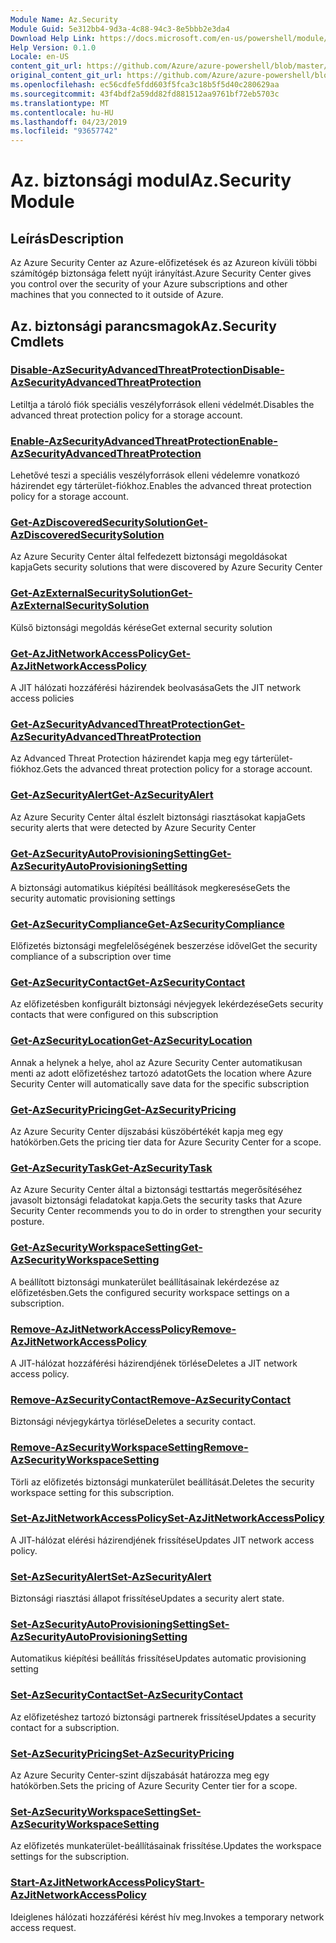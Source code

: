 ```yaml
---
Module Name: Az.Security
Module Guid: 5e312bb4-9d3a-4c88-94c3-8e5bbb2e3da4
Download Help Link: https://docs.microsoft.com/en-us/powershell/module/az.security
Help Version: 0.1.0
Locale: en-US
content_git_url: https://github.com/Azure/azure-powershell/blob/master/src/Security/Security/help/Az.Security.md
original_content_git_url: https://github.com/Azure/azure-powershell/blob/master/src/Security/Security/help/Az.Security.md
ms.openlocfilehash: ec56cdfe5fdd603f5fca3c18b5f5d40c280629aa
ms.sourcegitcommit: 43f4bdf2a59dd82fd881512aa9761bf72eb5703c
ms.translationtype: MT
ms.contentlocale: hu-HU
ms.lasthandoff: 04/23/2019
ms.locfileid: "93657742"
---
```

# <span data-ttu-id="9535f-101">Az. biztonsági modul</span><span class="sxs-lookup"><span data-stu-id="9535f-101">Az.Security Module</span></span>
## <span data-ttu-id="9535f-102">Leírás</span><span class="sxs-lookup"><span data-stu-id="9535f-102">Description</span></span>
<span data-ttu-id="9535f-103">Az Azure Security Center az Azure-előfizetések és az Azureon kívüli többi számítógép biztonsága felett nyújt irányítást.</span><span class="sxs-lookup"><span data-stu-id="9535f-103">Azure Security Center gives you control over the security of your Azure subscriptions and other machines that you connected to it outside of Azure.</span></span>

## <span data-ttu-id="9535f-104">Az. biztonsági parancsmagok</span><span class="sxs-lookup"><span data-stu-id="9535f-104">Az.Security Cmdlets</span></span>
### [<span data-ttu-id="9535f-105">Disable-AzSecurityAdvancedThreatProtection</span><span class="sxs-lookup"><span data-stu-id="9535f-105">Disable-AzSecurityAdvancedThreatProtection</span></span>](Disable-AzSecurityAdvancedThreatProtection.md)
<span data-ttu-id="9535f-106">Letiltja a tároló fiók speciális veszélyforrások elleni védelmét.</span><span class="sxs-lookup"><span data-stu-id="9535f-106">Disables the advanced threat protection policy for a storage account.</span></span>

### [<span data-ttu-id="9535f-107">Enable-AzSecurityAdvancedThreatProtection</span><span class="sxs-lookup"><span data-stu-id="9535f-107">Enable-AzSecurityAdvancedThreatProtection</span></span>](Enable-AzSecurityAdvancedThreatProtection.md)
<span data-ttu-id="9535f-108">Lehetővé teszi a speciális veszélyforrások elleni védelemre vonatkozó házirendet egy tárterület-fiókhoz.</span><span class="sxs-lookup"><span data-stu-id="9535f-108">Enables the advanced threat protection policy for a storage account.</span></span>

### [<span data-ttu-id="9535f-109">Get-AzDiscoveredSecuritySolution</span><span class="sxs-lookup"><span data-stu-id="9535f-109">Get-AzDiscoveredSecuritySolution</span></span>](Get-AzDiscoveredSecuritySolution.md)
<span data-ttu-id="9535f-110">Az Azure Security Center által felfedezett biztonsági megoldásokat kapja</span><span class="sxs-lookup"><span data-stu-id="9535f-110">Gets security solutions that were discovered by Azure Security Center</span></span>

### [<span data-ttu-id="9535f-111">Get-AzExternalSecuritySolution</span><span class="sxs-lookup"><span data-stu-id="9535f-111">Get-AzExternalSecuritySolution</span></span>](Get-AzExternalSecuritySolution.md)
<span data-ttu-id="9535f-112">Külső biztonsági megoldás kérése</span><span class="sxs-lookup"><span data-stu-id="9535f-112">Get external security solution</span></span> 

### [<span data-ttu-id="9535f-113">Get-AzJitNetworkAccessPolicy</span><span class="sxs-lookup"><span data-stu-id="9535f-113">Get-AzJitNetworkAccessPolicy</span></span>](Get-AzJitNetworkAccessPolicy.md)
<span data-ttu-id="9535f-114">A JIT hálózati hozzáférési házirendek beolvasása</span><span class="sxs-lookup"><span data-stu-id="9535f-114">Gets the JIT network access policies</span></span>

### [<span data-ttu-id="9535f-115">Get-AzSecurityAdvancedThreatProtection</span><span class="sxs-lookup"><span data-stu-id="9535f-115">Get-AzSecurityAdvancedThreatProtection</span></span>](Get-AzSecurityAdvancedThreatProtection.md)
<span data-ttu-id="9535f-116">Az Advanced Threat Protection házirendet kapja meg egy tárterület-fiókhoz.</span><span class="sxs-lookup"><span data-stu-id="9535f-116">Gets the advanced threat protection policy for a storage account.</span></span>

### [<span data-ttu-id="9535f-117">Get-AzSecurityAlert</span><span class="sxs-lookup"><span data-stu-id="9535f-117">Get-AzSecurityAlert</span></span>](Get-AzSecurityAlert.md)
<span data-ttu-id="9535f-118">Az Azure Security Center által észlelt biztonsági riasztásokat kapja</span><span class="sxs-lookup"><span data-stu-id="9535f-118">Gets security alerts that were detected by Azure Security Center</span></span>

### [<span data-ttu-id="9535f-119">Get-AzSecurityAutoProvisioningSetting</span><span class="sxs-lookup"><span data-stu-id="9535f-119">Get-AzSecurityAutoProvisioningSetting</span></span>](Get-AzSecurityAutoProvisioningSetting.md)
<span data-ttu-id="9535f-120">A biztonsági automatikus kiépítési beállítások megkeresése</span><span class="sxs-lookup"><span data-stu-id="9535f-120">Gets the security automatic provisioning settings</span></span>

### [<span data-ttu-id="9535f-121">Get-AzSecurityCompliance</span><span class="sxs-lookup"><span data-stu-id="9535f-121">Get-AzSecurityCompliance</span></span>](Get-AzSecurityCompliance.md)
<span data-ttu-id="9535f-122">Előfizetés biztonsági megfelelőségének beszerzése idővel</span><span class="sxs-lookup"><span data-stu-id="9535f-122">Get the security compliance of a subscription over time</span></span>

### [<span data-ttu-id="9535f-123">Get-AzSecurityContact</span><span class="sxs-lookup"><span data-stu-id="9535f-123">Get-AzSecurityContact</span></span>](Get-AzSecurityContact.md)
<span data-ttu-id="9535f-124">Az előfizetésben konfigurált biztonsági névjegyek lekérdezése</span><span class="sxs-lookup"><span data-stu-id="9535f-124">Gets security contacts that were configured on this subscription</span></span>

### [<span data-ttu-id="9535f-125">Get-AzSecurityLocation</span><span class="sxs-lookup"><span data-stu-id="9535f-125">Get-AzSecurityLocation</span></span>](Get-AzSecurityLocation.md)
<span data-ttu-id="9535f-126">Annak a helynek a helye, ahol az Azure Security Center automatikusan menti az adott előfizetéshez tartozó adatot</span><span class="sxs-lookup"><span data-stu-id="9535f-126">Gets the location where Azure Security Center will automatically save data for the specific subscription</span></span>

### [<span data-ttu-id="9535f-127">Get-AzSecurityPricing</span><span class="sxs-lookup"><span data-stu-id="9535f-127">Get-AzSecurityPricing</span></span>](Get-AzSecurityPricing.md)
<span data-ttu-id="9535f-128">Az Azure Security Center díjszabási küszöbértékét kapja meg egy hatókörben.</span><span class="sxs-lookup"><span data-stu-id="9535f-128">Gets the pricing tier data for Azure Security Center for a scope.</span></span>

### [<span data-ttu-id="9535f-129">Get-AzSecurityTask</span><span class="sxs-lookup"><span data-stu-id="9535f-129">Get-AzSecurityTask</span></span>](Get-AzSecurityTask.md)
<span data-ttu-id="9535f-130">Az Azure Security Center által a biztonsági testtartás megerősítéséhez javasolt biztonsági feladatokat kapja.</span><span class="sxs-lookup"><span data-stu-id="9535f-130">Gets the security tasks that Azure Security Center recommends you to do in order to strengthen your security posture.</span></span>

### [<span data-ttu-id="9535f-131">Get-AzSecurityWorkspaceSetting</span><span class="sxs-lookup"><span data-stu-id="9535f-131">Get-AzSecurityWorkspaceSetting</span></span>](Get-AzSecurityWorkspaceSetting.md)
<span data-ttu-id="9535f-132">A beállított biztonsági munkaterület beállításainak lekérdezése az előfizetésben.</span><span class="sxs-lookup"><span data-stu-id="9535f-132">Gets the configured security workspace settings on a subscription.</span></span>

### [<span data-ttu-id="9535f-133">Remove-AzJitNetworkAccessPolicy</span><span class="sxs-lookup"><span data-stu-id="9535f-133">Remove-AzJitNetworkAccessPolicy</span></span>](Remove-AzJitNetworkAccessPolicy.md)
<span data-ttu-id="9535f-134">A JIT-hálózat hozzáférési házirendjének törlése</span><span class="sxs-lookup"><span data-stu-id="9535f-134">Deletes a JIT network access policy.</span></span>

### [<span data-ttu-id="9535f-135">Remove-AzSecurityContact</span><span class="sxs-lookup"><span data-stu-id="9535f-135">Remove-AzSecurityContact</span></span>](Remove-AzSecurityContact.md)
<span data-ttu-id="9535f-136">Biztonsági névjegykártya törlése</span><span class="sxs-lookup"><span data-stu-id="9535f-136">Deletes a security contact.</span></span>

### [<span data-ttu-id="9535f-137">Remove-AzSecurityWorkspaceSetting</span><span class="sxs-lookup"><span data-stu-id="9535f-137">Remove-AzSecurityWorkspaceSetting</span></span>](Remove-AzSecurityWorkspaceSetting.md)
<span data-ttu-id="9535f-138">Törli az előfizetés biztonsági munkaterület beállítását.</span><span class="sxs-lookup"><span data-stu-id="9535f-138">Deletes the security workspace setting for this subscription.</span></span>

### [<span data-ttu-id="9535f-139">Set-AzJitNetworkAccessPolicy</span><span class="sxs-lookup"><span data-stu-id="9535f-139">Set-AzJitNetworkAccessPolicy</span></span>](Set-AzJitNetworkAccessPolicy.md)
<span data-ttu-id="9535f-140">A JIT-hálózat elérési házirendjének frissítése</span><span class="sxs-lookup"><span data-stu-id="9535f-140">Updates JIT network access policy.</span></span>

### [<span data-ttu-id="9535f-141">Set-AzSecurityAlert</span><span class="sxs-lookup"><span data-stu-id="9535f-141">Set-AzSecurityAlert</span></span>](Set-AzSecurityAlert.md)
<span data-ttu-id="9535f-142">Biztonsági riasztási állapot frissítése</span><span class="sxs-lookup"><span data-stu-id="9535f-142">Updates a security alert state.</span></span>

### [<span data-ttu-id="9535f-143">Set-AzSecurityAutoProvisioningSetting</span><span class="sxs-lookup"><span data-stu-id="9535f-143">Set-AzSecurityAutoProvisioningSetting</span></span>](Set-AzSecurityAutoProvisioningSetting.md)
<span data-ttu-id="9535f-144">Automatikus kiépítési beállítás frissítése</span><span class="sxs-lookup"><span data-stu-id="9535f-144">Updates automatic provisioning setting</span></span>

### [<span data-ttu-id="9535f-145">Set-AzSecurityContact</span><span class="sxs-lookup"><span data-stu-id="9535f-145">Set-AzSecurityContact</span></span>](Set-AzSecurityContact.md)
<span data-ttu-id="9535f-146">Az előfizetéshez tartozó biztonsági partnerek frissítése</span><span class="sxs-lookup"><span data-stu-id="9535f-146">Updates a security contact for a subscription.</span></span>

### [<span data-ttu-id="9535f-147">Set-AzSecurityPricing</span><span class="sxs-lookup"><span data-stu-id="9535f-147">Set-AzSecurityPricing</span></span>](Set-AzSecurityPricing.md)
<span data-ttu-id="9535f-148">Az Azure Security Center-szint díjszabását határozza meg egy hatókörben.</span><span class="sxs-lookup"><span data-stu-id="9535f-148">Sets the pricing of Azure Security Center tier for a scope.</span></span>

### [<span data-ttu-id="9535f-149">Set-AzSecurityWorkspaceSetting</span><span class="sxs-lookup"><span data-stu-id="9535f-149">Set-AzSecurityWorkspaceSetting</span></span>](Set-AzSecurityWorkspaceSetting.md)
<span data-ttu-id="9535f-150">Az előfizetés munkaterület-beállításainak frissítése.</span><span class="sxs-lookup"><span data-stu-id="9535f-150">Updates the workspace settings for the subscription.</span></span>

### [<span data-ttu-id="9535f-151">Start-AzJitNetworkAccessPolicy</span><span class="sxs-lookup"><span data-stu-id="9535f-151">Start-AzJitNetworkAccessPolicy</span></span>](Start-AzJitNetworkAccessPolicy.md)
<span data-ttu-id="9535f-152">Ideiglenes hálózati hozzáférési kérést hív meg.</span><span class="sxs-lookup"><span data-stu-id="9535f-152">Invokes a temporary network access request.</span></span>

